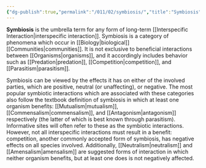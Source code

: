 ```yaml
---
{"dg-publish":true,"permalink":"/011/02/symbiosis/","title":"Symbiosis","tags":["APBIO","BIOL422"],"created":"2024-09-26T13:45:04.133-07:00","updated":"2024-09-26T15:26:10.118-07:00"}
---
```


**Symbiosis** is the umbrella term for any form of long-term [[Interspecific Interaction\|interspecific interaction]]. Symbiosis is a category of phenomena which occur in [[Biology\|biological]] [[Communities\|communities]]. It is not exclusive to beneficial interactions between [[Organisms\|organisms]], and it accordingly includes behavior such as [[Predation\|predation]], [[Competition\|competition]], and [[Parasitism\|parasitism]].

Symbiosis can be viewed by the effects it has on either of the involved parties, which are positive, neutral (or unaffecting), or negative. The most popular symbiotic interactions which are associated with these categories also follow the textbook definition of symbiosis in which at least one organism benefits: [[Mutualism\|mutualism]], [[Commensalism\|commensalism]], and [[Antagonism\|antagonism]] respectively (the latter of which is best known through parasitism). Informative sites will often refer to these as the symbiotic interactions. However, not all interspecific interactions must result in a benefit: competition, another commonly accepted form of symbiosis, has negative effects on all species involved. Additionally, [[Neutralism\|neutralism]] and [[Amensalism\|amensalism]] are suggested forms of interaction in which neither organism benefits, but at least one does is not negatively affected.